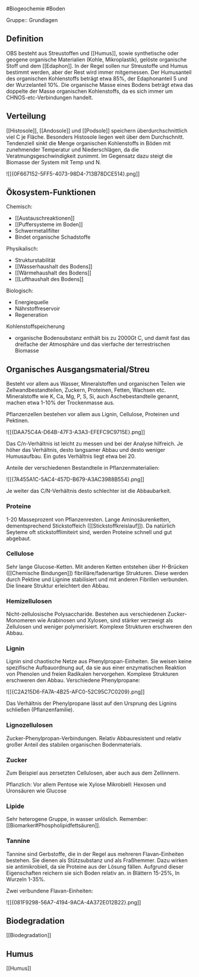 #Biogeochemie #Boden

Gruppe:: Grundlagen

## Definition

OBS besteht aus Streustoffen und [[Humus]], sowie synthetische oder geogene organische Materialien (Kohle, Mikroplastik), gelöste organische Stoff und dem [[Edaphon]].
In der Regel sollen nur Streustoffe und Humus bestimmt werden, aber der Rest wird immer mitgemessen. Der Humusanteil des organischen Kohlenstoffs beträgt etwa 85%, der Edaphonanteil 5 und der Wurzelanteil 10%. Die organische Masse eines Bodens beträgt etwa das doppelte der Masse organischen Kohlenstoffs, da es sich immer um CHNOS-etc-Verbindungen handelt.

## Verteilung

 [[Histosole]], [[Andosole]] und [[Podsole]] speichern überdurchschnittlich viel C je Fläche. Besonders Histosole liegen weit über dem Durchschnitt. Tendenziell sinkt die Menge organischen Kohlenstoffs in Böden mit zunehmender Temperatur und Niederschlägen, da die Veratmungsgeschwindigkeit zunimmt. Im Gegensatz dazu steigt die Biomasse der System mit Temp und N.
 
![[{0F667152-5FF5-4073-98D4-713B78DCE514}.png]]

## Ökosystem-Funktionen

Chemisch:
- [[Austauschreaktionen]]
- [[Puffersysteme im Boden]]
- Schwermetallfilter
- Bindet organische Schadstoffe

Physikalisch:
- Strukturstabilität
- [[Wasserhaushalt des Bodens]]
- [[Wärmehaushalt des Bodens]]
- [[Lufthaushalt des Bodens]]

Biologisch:
- Energiequelle
- Nährstoffreservoir
- Regeneration

Kohlenstoffspeicherung
- organische Bodensubstanz enthält bis zu 2000Gt C, und damit fast das dreifache der Atmosphäre und das vierfache der terrestrischen Biomasse

## Organisches Ausgangsmaterial/Streu

Besteht vor allem aus Wasser, Mineralstoffen und organischen Teilen wie Zellwandbestandteilen, Zuckern, Proteinen, Fetten, Wachsen etc. Mineralstoffe wie K, Ca, Mg, P, S, Si, auch Aschebestandteile genannt, machen etwa 1-10% der Trockenmasse aus.

Pflanzenzellen bestehen vor allem aus Lignin, Cellulose, Proteinen und Pektinen.

![[{DAA75C4A-D64B-47F3-A3A3-EFEFC9C9715E}.png]]

Das C/n-Verhältnis ist leicht zu messen und bei der Analyse hilfreich. Je höher das Verhältnis, desto langsamer Abbau und desto weniger Humusaufbau. Ein gutes Verhältnis liegt etwa bei 20.

Anteile der verschiedenen Bestandteile in Pflanzenmaterialien:

![[{7A455A1C-5AC4-457D-B679-A3AC3988B554}.png]]

Je weiter das C/N-Verhältnis desto schlechter ist die Abbaubarkeit.

### Proteine

1-20 Masseprozent von Pflanzenresten. Lange Aminosäurenketten, dementsprechend Stickstoffeich ([[Stickstoffkreislauf]]). Da natürlich Seyteme oft stickstofflimiteirt sind, werden Proteine schnell und gut abgebaut.

### Cellulose

Sehr lange Glucose-Ketten. Mit anderen Ketten entstehen über H-Brücken ([[Chemische Bindungen]]) fibrilläre/fadenartige Strukturen. Diese werden durch Pektine und Lignine stabilisiert und mit anderen Fibrillen verbunden. Die lineare Struktur erleichtert den Abbau.

### Hemizellulosen

Nicht-zellulosische Polysaccharide. Bestehen aus verschiedenen Zucker-Monomeren wie Arabinosen und Xylosen, sind stärker verzweigt als Zellulosen und weniger polymerisiert. Komplexe Strukturen erschweren den Abbau.

### Lignin

Lignin sind chaotische Netze aus Phenylpropan-Einheiten. Sie weisen keine spezifische Aufbauordnung auf, da sie aus einer enzymatischen Reaktion von Phenolen und freien Radikalen hervorgehen. Komplexe Strukturen erschweren den Abbau. Verschiedene Phenylpropane:

![[{C2A215D6-FA7A-4B25-AFC0-52C95C7C0209}.png]]

Das Verhältnis der Phenylpropane lässt auf den Ursprung des Lignins schließen (Pflanzenfamilie).

### Lignozellulosen

Zucker-Phenylpropan-Verbindungen. Relativ Abbauresistent und relativ großer Anteil des stabilen organischen Bodenmaterials.

### Zucker

Zum Beispiel aus zersetzten Cellulosen, aber auch aus dem Zellinnern.

Pflanzlich: Vor allem Pentose wie Xylose
Mikrobiell: Hexosen und Uronsäuren wie Glucose

### Lipide

Sehr heterogene Gruppe, in wasser unlöslich. Remember: [[Biomarker#Phospholipidfettsäuren]].

### Tannine

Tannine sind Gerbstoffe, die in der Regel aus mehreren Flavan-Einheiten bestehen. Sie dienen als Stützsubstanz und als Fraßhemmer. Dazu wirken sie antimikrobiell, da sie Proteine aus der Lösung fällen. Aufgrund dieser Eigenschaften reichern sie sich Boden relativ an. in Blättern 15-25%, In Wurzeln 1-35%.

Zwei verbundene Flavan-Einheiten:

![[{081F9298-56A7-4194-9ACA-4A372E012B22}.png]]

## Biodegradation

[[Biodegradation]]

## Humus

[[Humus]]